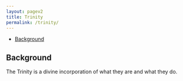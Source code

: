 ```yaml
---
layout: pagev2
title: Trinity
permalink: /trinity/
---
```

- [Background](#background)

## Background

The Trinity is a divine incorporation of what they are and what they do.